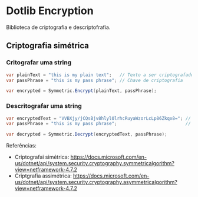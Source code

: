 Dotlib Encryption
=================

Biblioteca de criptografia e descriptofrafia.

## Criptografia simétrica

### Critografar uma string

```csharp
var plainText = "this is my plain text";   // Texto a ser criptografado
var passPhrase = "this is my pass phrase"; // Chave de criptografia

var encrypted = Symmetric.Encrypt(plainText, passPhrase);
```

### Descritografar uma string

```csharp
var encryptedText = "VVBXjy/jCQsBjv8hlyl0lrhcRuyaWzorLcLp86Zkqx8="; // Texto criptografado
var passPhrase = "this is my pass phrase";                          // Chave de criptografia

var decrypted = Symmetric.Decrypt(encryptedText, passPhrase);
```

Referências:

 * Criptografai simétrica: https://docs.microsoft.com/en-us/dotnet/api/system.security.cryptography.symmetricalgorithm?view=netframework-4.7.2
 * Criptgrafia assimétrica: https://docs.microsoft.com/en-us/dotnet/api/system.security.cryptography.asymmetricalgorithm?view=netframework-4.7.2